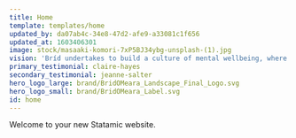 ```yaml
---
title: Home
template: templates/home
updated_by: da07ab4c-34e8-47d2-afe9-a33081c1f656
updated_at: 1603406301
image: stock/masaaki-komori-7xP5BJ34ybg-unsplash-(1).jpg
vision: 'Bríd undertakes to build a culture of mental wellbeing, where people are empowered through knowledge and awareness to protect and promote mental health and wellbeing, removing stigma of mental illness.'
primary_testimonial: claire-hayes
secondary_testimonial: jeanne-salter
hero_logo_large: brand/BridOMeara_Landscape_Final_Logo.svg
hero_logo_small: brand/BridOMeara_Label.svg
id: home
---
```

Welcome to your new Statamic website.
